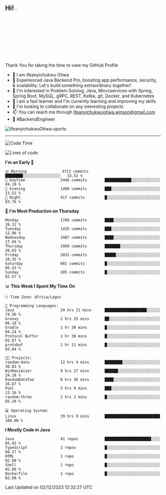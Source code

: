 <!-- BLOG-POST-LIST:START --><!-- BLOG-POST-LIST:END -->

## Hi! <img src="https://media.giphy.com/media/hvRJCLFzcasrR4ia7z/giphy.gif" width="4%"> 

Thank You for taking the time to view my GitHub Profile

- 👋 I am Ifeanyichukwu Otiwa
- 🚀 Experienced Java Backend Pro, boosting app performance, security, & scalability. Let's build something extraordinary together!
- 👀 I'm interested in Problem Solving, Java, Microservices with Spring, Spring Boot, MySQL, gRPC, REST, Kafka, git, Docker, and Kubernetes
- 🌱 I am a fast learner and I'm currently learning and improving my skills
- 💞️ I'm looking to collaborate on any interesting projects
- 📫 You can reach me through ifeanyichukwuotiwa.winson@gmail.com
- 🚀 #BackendEngineer

<p align="left" marginTop="10px"> <img src="https://komarev.com/ghpvc/?username=ifeanyichukwuOtiwa-sports&label=Profile%20views&color=0e75b6&style=for-the-badge" alt="ifeanyichukwuOtiwa-sports" /> </p>

***

<!--START_SECTION:waka-->
![Code Time](http://img.shields.io/badge/Code%20Time-2%2C004%20hrs%2058%20mins-blue)

![Lines of code](https://img.shields.io/badge/From%20Hello%20World%20I%27ve%20Written-4.2%20million%20lines%20of%20code-blue)

**I'm an Early 🐤** 

```text
🌞 Morning                3713 commits        ████████░░░░░░░░░░░░░░░░░   33.52 % 
🌆 Daytime                5448 commits        ████████████░░░░░░░░░░░░░   49.19 % 
🌃 Evening                1498 commits        ███░░░░░░░░░░░░░░░░░░░░░░   13.52 % 
🌙 Night                  417 commits         █░░░░░░░░░░░░░░░░░░░░░░░░   03.76 % 
```
📅 **I'm Most Productive on Thursday** 

```text
Monday                   1786 commits        ████░░░░░░░░░░░░░░░░░░░░░   16.12 % 
Tuesday                  1435 commits        ███░░░░░░░░░░░░░░░░░░░░░░   12.96 % 
Wednesday                1987 commits        ████░░░░░░░░░░░░░░░░░░░░░   17.94 % 
Thursday                 2950 commits        ███████░░░░░░░░░░░░░░░░░░   26.63 % 
Friday                   2032 commits        █████░░░░░░░░░░░░░░░░░░░░   18.35 % 
Saturday                 601 commits         █░░░░░░░░░░░░░░░░░░░░░░░░   05.43 % 
Sunday                   285 commits         █░░░░░░░░░░░░░░░░░░░░░░░░   02.57 % 
```


📊 **This Week I Spent My Time On** 

```text
🕑︎ Time Zone: Africa/Lagos

💬 Programming Languages: 
Java                     29 hrs 11 mins      ███████████████████░░░░░░   74.56 % 
Groovy                   2 hrs 25 mins       ██░░░░░░░░░░░░░░░░░░░░░░░   06.18 % 
Gradle                   1 hr 39 mins        █░░░░░░░░░░░░░░░░░░░░░░░░   04.24 % 
Protocol Buffer          1 hr 30 mins        █░░░░░░░░░░░░░░░░░░░░░░░░   03.87 % 
protobuf                 1 hr 11 mins        █░░░░░░░░░░░░░░░░░░░░░░░░   03.04 % 

🐱‍💻 Projects: 
random-data              12 hrs 4 mins       ████████░░░░░░░░░░░░░░░░░   30.83 % 
WinMaximizer             9 hrs 27 mins       ██████░░░░░░░░░░░░░░░░░░░   24.18 % 
RandomDataTwo            6 hrs 36 mins       ████░░░░░░░░░░░░░░░░░░░░░   16.87 % 
Pool                     5 hrs 9 mins        ███░░░░░░░░░░░░░░░░░░░░░░   13.16 % 
random-three             2 hrs 2 mins        █░░░░░░░░░░░░░░░░░░░░░░░░   05.20 % 

💻 Operating System: 
Linux                    39 hrs 9 mins       █████████████████████████   100.00 % 
```

**I Mostly Code in Java** 

```text
Java                     41 repos            █████████████████████░░░░   85.42 % 
TypeScript               2 repos             █░░░░░░░░░░░░░░░░░░░░░░░░   04.17 % 
HTML                     1 repo              █░░░░░░░░░░░░░░░░░░░░░░░░   02.08 % 
Shell                    1 repo              █░░░░░░░░░░░░░░░░░░░░░░░░   02.08 % 
Dockerfile               1 repo              █░░░░░░░░░░░░░░░░░░░░░░░░   02.08 % 
```




 Last Updated on 02/12/2023 12:32:27 UTC
<!--END_SECTION:waka-->

<!--
<p align="center">
![trophy](https://github-profile-trophy.vercel.app/?username=ifeanyichukwuOtiwa-sports&theme=onedark) (https://github.com/ryo-ma/github-profile-trophy)
</p>
-->

<!---
ifeanyi-otiwa/ifeanyi-otiwa is a ✨ special ✨ repository because its `README.md` (this file) appears on your GitHub profile.
You can click the Preview link to take a look at your changes.
--->
